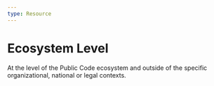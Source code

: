 ```yaml
---
type: Resource
---
```


# Ecosystem Level

At the level of the Public Code ecosystem and outside of the specific organizational, national or legal contexts.
